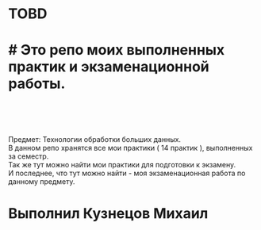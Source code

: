 # TOBD
# # Это репо моих выполненных практик и экзаменационной работы. </br> </br> </br> 
Предмет: Технологии обработки больших данных. </br>
В данном репо хранятся все мои практики ( 14 практик ), выполненных за семестр. </br>
Так же тут можно найти мои практики для подготовки к экзамену. </br>
И последнее, что тут можно найти - моя экзаменационная работа по данному предмету. </br>

# Выполнил Кузнецов Михаил

